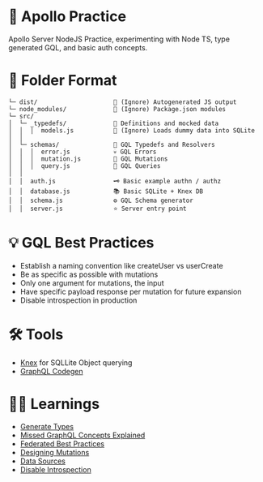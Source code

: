 # 🚀 Apollo Practice

Apollo Server NodeJS Practice, experimenting with Node TS, type generated GQL, and basic auth concepts.

# 📐 Folder Format
```
└─ dist/                     🙈 (Ignore) Autogenerated JS output
└─ node_modules/             🙈 (Ignore) Package.json modules
└─ src/
│  └─ _typedefs/             📖 Definitions and mocked data
│  │  │  models.js           🙈 (Ignore) Loads dummy data into SQLite
│  │             
│  └─ schemas/               📝 GQL Typedefs and Resolvers
│  │  │  error.js            💀 GQL Errors
│  │  │  mutation.js         🐸 GQL Mutations
│  │  │  query.js            🤔 GQL Queries
│  │
│  │  auth.js                🗝️ Basic example authn / authz 
│  │  database.js            📚 Basic SQLite + Knex DB
│  │  schema.js              ⚙️ GQL Schema generator
│  │  server.js              ⭐ Server entry point
```

# 💡 GQL Best Practices

-   Establish a naming convention like createUser vs userCreate
-   Be as specific as possible with mutations
-   Only one argument for mutations, the input
-   Have specific payload response per mutation for future expansion
-   Disable introspection in production

# 🛠️ Tools

-   [Knex](https://knexjs.org/guide/) for SQLLite Object querying
-   [GraphQL Codegen](https://github.com/dotansimha/graphql-code-generator)

# 👩‍🏫 Learnings

-   [Generate Types](https://dev.to/xcanchal/automatically-generate-typescript-types-for-your-graphql-api-1fah)
-   [Missed GraphQL Concepts Explained](https://medium.com/naresh-bhatia/graphql-concepts-i-wish-someone-explained-to-me-a-year-ago-514d5b3c0eab)
-   [Federated Best Practices](https://www.apollographql.com/docs/enterprise-guide/federated-schema-design/)
-   [Designing Mutations](https://www.apollographql.com/blog/graphql/basics/designing-graphql-mutations/)
-   [Data Sources](https://www.apollographql.com/docs/apollo-server/data/data-sources/)
-   [Disable Introspection](https://www.apollographql.com/blog/graphql/security/why-you-should-disable-graphql-introspection-in-production/)
